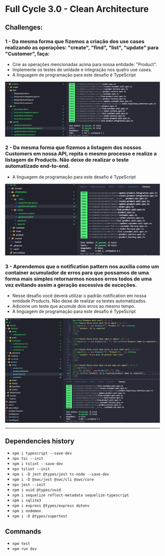 # Full Cycle 3.0 - Clean Architecture

## Challenges:

### 1 - Da mesma forma que fizemos a criação dos use cases realizando as operações: "create", "find", "list", "update" para "Customer", faça:

- Crie as operações mencionadas acima para nossa entidade: "Product".
- Implemente os testes de unidade e integração nos quatro use cases.
- A linguagem de programação para este desafio é TypeScript

<img src="images/challenge1.png" />

### 2 - Da mesma forma que fizemos a listagem dos nossos Customers em nossa API, repita o mesmo processo e realize a listagem de Products. Não deixe de realizar o teste automatizado end-to-end.

- A linguagem de programação para este desafio é TypeScript

<img src="images/challenge2.png" />

### 3 - Aprendemos que o notification pattern nos auxilia como um container acumulador de erros para que possamos de uma forma mais simples retornarmos nossos erros todos de uma vez evitando assim a geração excessiva de exceções.

- Nesse desafio você deverá utilizar o padrão notification em nossa entidade Products. Não deixe de realizar os testes automatizados.
- Adicione um teste que acumule dois erros ao mesmo tempo.
- A linguagem de programação para este desafio é TypeScript

<img src="images/challenge3.png" />

<hr />

## Dependencies history

- `npm i typescript --save-dev`
- `npx tsc --init`
- `npm i tslint --save-dev`
- `npx tslint --init`
- `npm i -D jest @types/jest ts-node --save-dev`
- `npm i -D @swc/jest @swc/cli @swc/core`
- `npx jest --init`
- `npm i uuid @types/uuid`
- `npm i sequelize reflect-metadata sequelize-typescript`
- `npm i sqlite3`
- `npm i express @types/express dotenv`
- `npm i nodemon`
- `npm i -D @types/supertest`

## Commands

- `npm test`
- `npm run dev`
